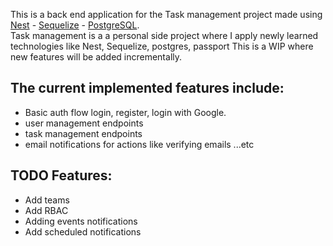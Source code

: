 This is a back end application for the Task management project made using [Nest](https://github.com/nestjs/nest) - [Sequelize](https://sequelize.org/) - [PostgreSQL](https://www.postgresql.org/).
<br/>
Task management is a a personal side project where I apply newly learned technologies like Nest, Sequelize, postgres, passport
This is a WIP where new features will be added incrementally.

## The current implemented features include:

- Basic auth flow login, register, login with Google.
- user management endpoints
- task management endpoints
- email notifications for actions like verifying emails ...etc

## TODO Features:

- Add teams
- Add RBAC
- Adding events notifications
- Add scheduled notifications
